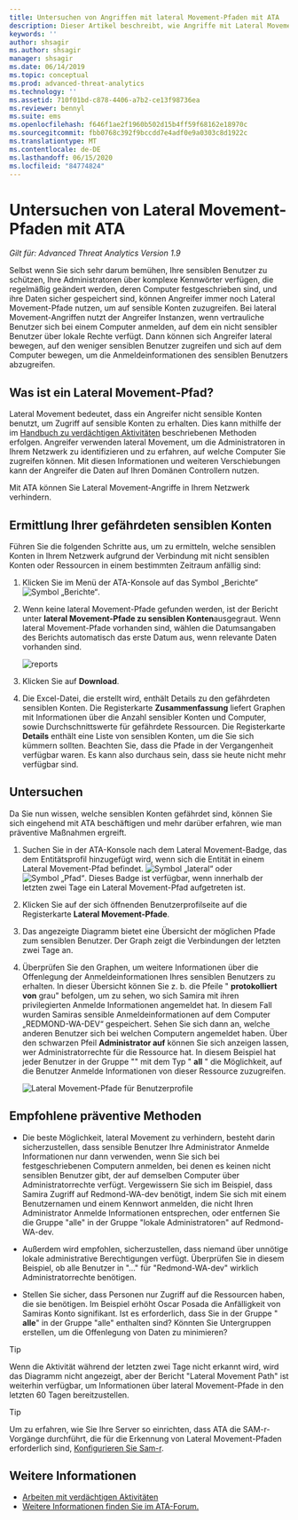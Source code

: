 ```yaml
---
title: Untersuchen von Angriffen mit lateral Movement-Pfaden mit ATA
description: Dieser Artikel beschreibt, wie Angriffe mit Lateral Movement-Pfaden mit Azure Advanced Threat Analytics (ATA) erkannt werden können.
keywords: ''
author: shsagir
ms.author: shsagir
manager: shsagir
ms.date: 06/14/2019
ms.topic: conceptual
ms.prod: advanced-threat-analytics
ms.technology: ''
ms.assetid: 710f01bd-c878-4406-a7b2-ce13f98736ea
ms.reviewer: bennyl
ms.suite: ems
ms.openlocfilehash: f646f1ae2f1960b502d15b4ff59f68162e18970c
ms.sourcegitcommit: fbb0768c392f9bccdd7e4adf0e9a0303c8d1922c
ms.translationtype: MT
ms.contentlocale: de-DE
ms.lasthandoff: 06/15/2020
ms.locfileid: "84774824"
---
```

# <a name="investigate-lateral-movement-paths-with-ata"></a>Untersuchen von Lateral Movement-Pfaden mit ATA


*Gilt für: Advanced Threat Analytics Version 1.9*

Selbst wenn Sie sich sehr darum bemühen, Ihre sensiblen Benutzer zu schützen, Ihre Administratoren über komplexe Kennwörter verfügen, die regelmäßig geändert werden, deren Computer festgeschrieben sind, und ihre Daten sicher gespeichert sind, können Angreifer immer noch Lateral Movement-Pfade nutzen, um auf sensible Konten zuzugreifen. Bei lateral Movement-Angriffen nutzt der Angreifer Instanzen, wenn vertrauliche Benutzer sich bei einem Computer anmelden, auf dem ein nicht sensibler Benutzer über lokale Rechte verfügt. Dann können sich Angreifer lateral bewegen, auf den weniger sensiblen Benutzer zugreifen und sich auf dem Computer bewegen, um die Anmeldeinformationen des sensiblen Benutzers abzugreifen. 

## <a name="what-is-a-lateral-movement-path"></a>Was ist ein Lateral Movement-Pfad?

Lateral Movement bedeutet, dass ein Angreifer nicht sensible Konten benutzt, um Zugriff auf sensible Konten zu erhalten. Dies kann mithilfe der im [Handbuch zu verdächtigen Aktivitäten](suspicious-activity-guide.md) beschriebenen Methoden erfolgen. Angreifer verwenden lateral Movement, um die Administratoren in Ihrem Netzwerk zu identifizieren und zu erfahren, auf welche Computer Sie zugreifen können. Mit diesen Informationen und weiteren Verschiebungen kann der Angreifer die Daten auf Ihren Domänen Controllern nutzen. 

Mit ATA können Sie Lateral Movement-Angriffe in Ihrem Netzwerk verhindern.

## <a name="discovery-your-at-risk-sensitive-accounts"></a>Ermittlung Ihrer gefährdeten sensiblen Konten

Führen Sie die folgenden Schritte aus, um zu ermitteln, welche sensiblen Konten in Ihrem Netzwerk aufgrund der Verbindung mit nicht sensiblen Konten oder Ressourcen in einem bestimmten Zeitraum anfällig sind: 

1. Klicken Sie im Menü der ATA-Konsole auf das Symbol „Berichte“ ![Symbol „Berichte“](./media/ata-report-icon.png).

2. Wenn keine lateral Movement-Pfade gefunden werden, ist der Bericht unter **lateral Movement-Pfade zu sensiblen Konten**ausgegraut. Wenn lateral Movement-Pfade vorhanden sind, wählen die Datumsangaben des Berichts automatisch das erste Datum aus, wenn relevante Daten vorhanden sind. 

   ![reports](./media/reports.png)

3. Klicken Sie auf **Download**.

4. Die Excel-Datei, die erstellt wird, enthält Details zu den gefährdeten sensiblen Konten. Die Registerkarte **Zusammenfassung** liefert Graphen mit Informationen über die Anzahl sensibler Konten und Computer, sowie Durchschnittswerte für gefährdete Ressourcen. Die Registerkarte **Details** enthält eine Liste von sensiblen Konten, um die Sie sich kümmern sollten. Beachten Sie, dass die Pfade in der Vergangenheit verfügbar waren. Es kann also durchaus sein, dass sie heute nicht mehr verfügbar sind.


## <a name="investigate"></a>Untersuchen

Da Sie nun wissen, welche sensiblen Konten gefährdet sind, können Sie sich eingehend mit ATA beschäftigen und mehr darüber erfahren, wie man präventive Maßnahmen ergreift.

1. Suchen Sie in der ATA-Konsole nach dem Lateral Movement-Badge, das dem Entitätsprofil hinzugefügt wird, wenn sich die Entität in einem Lateral Movement-Pfad befindet. ![Symbol „lateral“](./media/lateral-movement-icon.png) oder ![Symbol „Pfad“](./media/paths-icon.png). Dieses Badge ist verfügbar, wenn innerhalb der letzten zwei Tage ein Lateral Movement-Pfad aufgetreten ist.

2. Klicken Sie auf der sich öffnenden Benutzerprofilseite auf die Registerkarte **Lateral Movement-Pfade**.

3. Das angezeigte Diagramm bietet eine Übersicht der möglichen Pfade zum sensiblen Benutzer. Der Graph zeigt die Verbindungen der letzten zwei Tage an.

4. Überprüfen Sie den Graphen, um weitere Informationen über die Offenlegung der Anmeldeinformationen Ihres sensiblen Benutzers zu erhalten. In dieser Übersicht können Sie z. b. die Pfeile " **protokolliert von** grau" befolgen, um zu sehen, wo sich Samira mit ihren privilegierten Anmelde Informationen angemeldet hat. In diesem Fall wurden Samiras sensible Anmeldeinformationen auf dem Computer „REDMOND-WA-DEV“ gespeichert. Sehen Sie sich dann an, welche anderen Benutzer sich bei welchen Computern angemeldet haben. Über den schwarzen Pfeil **Administrator auf** können Sie sich anzeigen lassen, wer Administratorrechte für die Ressource hat. In diesem Beispiel hat jeder Benutzer in der Gruppe "" mit dem Typ " **all** " die Möglichkeit, auf die Benutzer Anmelde Informationen von dieser Ressource zuzugreifen.  

   ![Lateral Movement-Pfade für Benutzerprofile](media/user-profile-lateral-movement-paths.png)


## <a name="preventative-best-practices"></a>Empfohlene präventive Methoden

- Die beste Möglichkeit, lateral Movement zu verhindern, besteht darin sicherzustellen, dass sensible Benutzer Ihre Administrator Anmelde Informationen nur dann verwenden, wenn Sie sich bei festgeschriebenen Computern anmelden, bei denen es keinen nicht sensiblen Benutzer gibt, der auf demselben Computer über Administratorrechte verfügt. Vergewissern Sie sich im Beispiel, dass Samira Zugriff auf Redmond-WA-dev benötigt, indem Sie sich mit einem Benutzernamen und einem Kennwort anmelden, die nicht Ihren Administrator Anmelde Informationen entsprechen, oder entfernen Sie die Gruppe "alle" in der Gruppe "lokale Administratoren" auf Redmond-WA-dev.

- Außerdem wird empfohlen, sicherzustellen, dass niemand über unnötige lokale administrative Berechtigungen verfügt. Überprüfen Sie in diesem Beispiel, ob alle Benutzer in "..." für "Redmond-WA-dev" wirklich Administratorrechte benötigen.

- Stellen Sie sicher, dass Personen nur Zugriff auf die Ressourcen haben, die sie benötigen. Im Beispiel erhöht Oscar Posada die Anfälligkeit von Samiras Konto signifikant. Ist es erforderlich, dass Sie in der Gruppe " **alle**" in der Gruppe "alle" enthalten sind? Könnten Sie Untergruppen erstellen, um die Offenlegung von Daten zu minimieren?

> [!TIP]
> Wenn die Aktivität während der letzten zwei Tage nicht erkannt wird, wird das Diagramm nicht angezeigt, aber der Bericht "Lateral Movement Path" ist weiterhin verfügbar, um Informationen über lateral Movement-Pfade in den letzten 60 Tagen bereitzustellen.

> [!TIP]
> Um zu erfahren, wie Sie Ihre Server so einrichten, dass ATA die SAM-r-Vorgänge durchführt, die für die Erkennung von Lateral Movement-Pfaden erforderlich sind, [Konfigurieren Sie Sam-r](install-ata-step9-samr.md).




## <a name="see-also"></a>Weitere Informationen
- [Arbeiten mit verdächtigen Aktivitäten](working-with-suspicious-activities.md)
- [Weitere Informationen finden Sie im ATA-Forum.](https://social.technet.microsoft.com/Forums/security/home?forum=mata)
